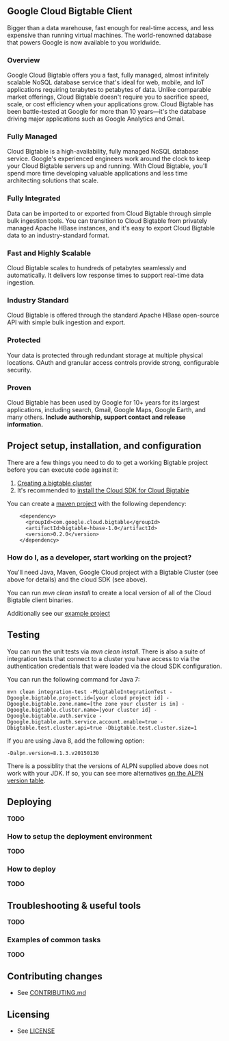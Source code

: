 ## Google Cloud Bigtable Client

Bigger than a data warehouse, fast enough for real-time access, and less expensive than running virtual machines. The world-renowned database that powers Google is now available to you worldwide.

### Overview

Google Cloud Bigtable offers you a fast, fully managed, almost infinitely scalable NoSQL database service that's ideal for web, mobile, and IoT applications requiring terabytes to petabytes of data. Unlike comparable market offerings, Cloud Bigtable doesn't require you to sacrifice speed, scale, or cost efficiency when your applications grow. Cloud Bigtable has been battle-tested at Google for more than 10 years—it's the database driving major applications such as Google Analytics and Gmail.

### Fully Managed

Cloud Bigtable is a high-availability, fully managed NoSQL database service. Google's experienced engineers work around the clock to keep your Cloud Bigtable servers up and running. With Cloud Bigtable, you'll spend more time developing valuable applications and less time architecting solutions that scale.

### Fully Integrated

Data can be imported to or exported from Cloud Bigtable through simple bulk ingestion tools. You can transition to Cloud Bigtable from privately managed Apache HBase instances, and it's easy to export Cloud Bigtable data to an industry-standard format.

### Fast and Highly Scalable

Cloud Bigtable scales to hundreds of petabytes seamlessly and automatically. It delivers low response times to support real-time data ingestion.

### Industry Standard

Cloud Bigtable is offered through the standard Apache HBase open-source API with simple bulk ingestion and export.

### Protected

Your data is protected through redundant storage at multiple physical locations. OAuth and granular access controls provide strong, configurable security.

### Proven

Cloud Bigtable has been used by Google for 10+ years for its largest applications, including search, Gmail, Google Maps, Google Earth, and many others.
**Include authorship, support contact and release information.**


## Project setup, installation, and configuration

There are a few things you need to do to get a working Bigtable project before you can execute code against it:

1. [Creating a bigtable cluster](https://cloud.google.com/bigtable/docs/creating-cluster)
1. It's recommended to [install the Cloud SDK for Cloud Bigtable](https://cloud.google.com/bigtable/docs/installing-cloud-sdk)

You can create a [maven project](https://cloud.google.com/bigtable/docs/using-maven) with the following dependency:

        <dependency>
          <groupId>com.google.cloud.bigtable</groupId>
          <artifactId>bigtable-hbase-1.0</artifactId>
          <version>0.2.0</version>
        </dependency>

### How do I, as a developer, start working on the project?

You'll need Java, Maven, Google Cloud project with a Bigtable Cluster (see above for details) and the cloud SDK (see above).

You can run *mvn clean install* to create a local version of all of the Cloud Bigtable client binaries. 

Additionally see our [example project](https://github.com/GoogleCloudPlatform/cloud-bigtable-examples)

## Testing

You can run the unit tests via *mvn clean install*.  There is also a suite of integration tests that connect to a cluster you have access to via the authentication credentials that were loaded via the cloud SDK configuration.

You can run the following command for Java 7:

`mvn clean integration-test -PbigtableIntegrationTest -Dgoogle.bigtable.project.id=[your cloud project id] -Dgoogle.bigtable.zone.name=[the zone your cluster is in] -Dgoogle.bigtable.cluster.name=[your cluster id] -Dgoogle.bigtable.auth.service -Dgoogle.bigtable.auth.service.account.enable=true -Dbigtable.test.cluster.api=true -Dbigtable.test.cluster.size=1`

If you are using Java 8, add the following option:

`-Dalpn.version=8.1.3.v20150130`

There is a possiblity that the versions of ALPN supplied above does not work with your JDK.  If so, you can see more alternatives [on the ALPN version table](http://www.eclipse.org/jetty/documentation/current/alpn-chapter.html#alpn-versions).

## Deploying
**TODO**

### How to setup the deployment environment
**TODO**


### How to deploy
**TODO**


## Troubleshooting & useful tools
**TODO**

### Examples of common tasks
**TODO**

## Contributing changes

* See [CONTRIBUTING.md](CONTRIBUTING.md)


## Licensing

* See [LICENSE](LICENSE)
